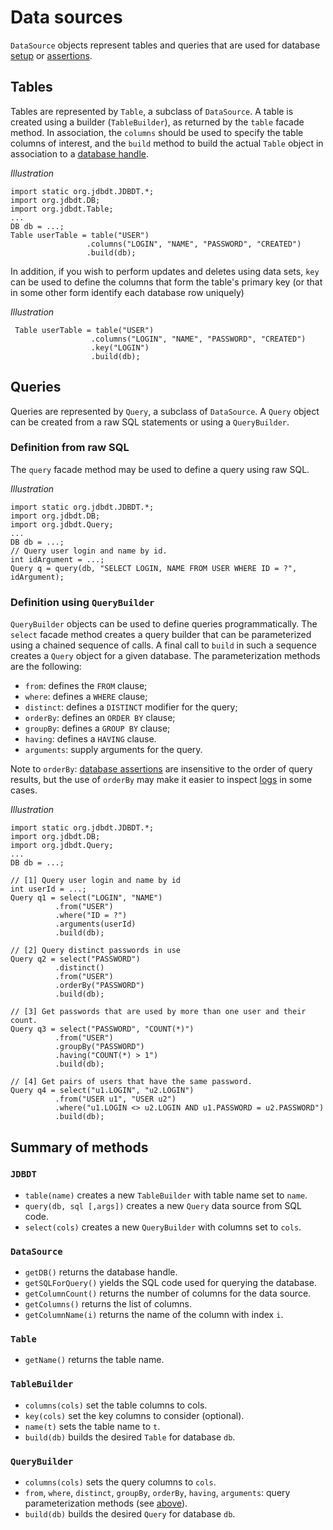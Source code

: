 
# Data sources

`DataSource` objects represent tables and queries that are used for database 
 [setup](DBSetup.html) or [assertions](DBAssertions.html).
 
## Tables
<a name="Table"></a>

Tables are represented by `Table`, a subclass of `DataSource`. A table is created
using a builder (`TableBuilder`), as returned by the `table` facade method.
In association, the `columns` should be used to specify the table columns of interest,
and the `build` method to build the actual `Table` object in association to a [database handle](DB.html).

*Illustration*

    import static org.jdbdt.JDBDT.*;
    import org.jdbdt.DB;
    import org.jdbdt.Table;
    ...
    DB db = ...;
    Table userTable = table("USER")
	                 .columns("LOGIN", "NAME", "PASSWORD", "CREATED")
	                 .build(db);

In addition, if you wish to perform updates and deletes using data sets, `key` can be used to define the columns that form 
the table's primary key (or that in some other form identify each database row uniquely) 

*Illustration*

     Table userTable = table("USER")
	                  .columns("LOGIN", "NAME", "PASSWORD", "CREATED")
	                  .key("LOGIN")
	                  .build(db);

## Queries
<a name="Query"></a>

Queries are represented by `Query`, a subclass of `DataSource`. 
A `Query` object can be created from a raw SQL statements or using a `QueryBuilder`.    
             
### Definition from raw SQL 
<a name="RawQuery"></a>

The `query` facade method may be used to define a query using raw SQL.
 
 *Illustration*
        
    import static org.jdbdt.JDBDT.*;
    import org.jdbdt.DB;
    import org.jdbdt.Query;
    ...
    DB db = ...;
    // Query user login and name by id.
    int idArgument = ...;
    Query q = query(db, "SELECT LOGIN, NAME FROM USER WHERE ID = ?", idArgument);

### Definition using `QueryBuilder`
<a name="QueryBuilder"></a>

`QueryBuilder` objects can be used to define queries programmatically.
The `select` facade method creates a query builder that can be parameterized
using a chained sequence of calls. A final call to `build` in 
such a sequence creates a `Query` object for a given database. 
The parameterization methods are the following:

* `from`: defines the `FROM` clause;
* `where`: defines a `WHERE` clause; 
* `distinct`: defines a `DISTINCT` modifier for the query;
* `orderBy`: defines an `ORDER BY` clause;
* `groupBy`: defines  a `GROUP BY` clause;
* `having`: defines a `HAVING` clause.
* `arguments`: supply arguments for the query.

Note to `orderBy`: [database assertions](DBAssertions.html) are insensitive 
to the order of query results, but the use of `orderBy` may make it easier to inspect
[logs](Logs.html) in some cases.

*Illustration*

    import static org.jdbdt.JDBDT.*;
    import org.jdbdt.DB;
    import org.jdbdt.Query;
    ...
    DB db = ...;
    
    // [1] Query user login and name by id 
    int userId = ...;
    Query q1 = select("LOGIN", "NAME")
              .from("USER")
              .where("ID = ?")
              .arguments(userId)
              .build(db);
              
    // [2] Query distinct passwords in use
    Query q2 = select("PASSWORD")
              .distinct()
              .from("USER")
              .orderBy("PASSWORD")
              .build(db);
              
    // [3] Get passwords that are used by more than one user and their count.
    Query q3 = select("PASSWORD", "COUNT(*)")
              .from("USER")
              .groupBy("PASSWORD")
              .having("COUNT(*) > 1")
              .build(db);
              
    // [4] Get pairs of users that have the same password.
    Query q4 = select("u1.LOGIN", "u2.LOGIN")
              .from("USER u1", "USER u2")
              .where("u1.LOGIN <> u2.LOGIN AND u1.PASSWORD = u2.PASSWORD")
              .build(db);
   
## Summary of methods

### `JDBDT`

* `table(name)` creates a new `TableBuilder` with table name set to `name`.
* `query(db, sql [,args])` creates a new `Query` data source from SQL code.
* `select(cols)` creates a new `QueryBuilder` with columns set to `cols`.

### `DataSource`

* `getDB()` returns the database handle.
* `getSQLForQuery()` yields the SQL code used for querying the database.
* `getColumnCount()` returns the number of columns for the data source.
* `getColumns()` returns the list of columns.
* `getColumnName(i)` returns the name of the column with index `i`. 

### `Table` 

* `getName()` returns the table name.

### `TableBuilder`


* `columns(cols)` set the table columns to cols.
* `key(cols)` set the key columns to consider (optional).
* `name(t)` sets the table name to `t`.
* `build(db)` builds the desired `Table` for database `db`.

### `QueryBuilder`

* `columns(cols)` sets the query columns to `cols`.
* `from`, `where`, `distinct`, `groupBy`, `orderBy`, `having`, `arguments`: query parameterization methods (see [above](DataSources.html#QueryBuilder)).
* `build(db)` builds the desired `Query` for database `db`.


